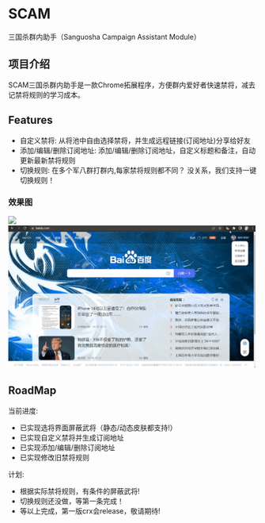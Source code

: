 # SCAM
三国杀群内助手（Sanguosha Campaign Assistant Module）

## 项目介绍
SCAM三国杀群内助手是一款Chrome拓展程序，方便群内爱好者快速禁将，减去记禁将规则的学习成本。

## Features
* 自定义禁将: 从将池中自由选择禁将，并生成远程链接(订阅地址)分享给好友
* 添加/编辑/删除订阅地址: 添加/编辑/删除订阅地址，自定义标题和备注，自动更新最新禁将规则
* 切换规则: 在多个军八群打群内,每家禁将规则都不同？ 没关系，我们支持一键切换规则！

### 效果图
<img src="docs/demo.gif" width="500">
<img src="docs/gui.gif" width="500">

## RoadMap
当前进度: 
* 已实现选将界面屏蔽武将（静态/动态皮肤都支持!）
* 已实现自定义禁将并生成订阅地址
* 已实现添加/编辑/删除订阅地址
* 已实现修改旧禁将规则

计划: 
* 根据实际禁将规则，有条件的屏蔽武将!
* 切换规则还没做，等第一条完成！
* 等以上完成，第一版crx会release，敬请期待!
